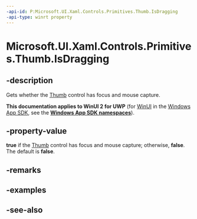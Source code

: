 ```yaml
---
-api-id: P:Microsoft.UI.Xaml.Controls.Primitives.Thumb.IsDragging
-api-type: winrt property
---
```


<!-- Property syntax
public bool IsDragging { get; }
-->

# Microsoft.UI.Xaml.Controls.Primitives.Thumb.IsDragging

## -description
Gets whether the [Thumb](thumb.md) control has focus and mouse capture.

**This documentation applies to WinUI 2 for UWP** (for [WinUI](/windows/apps/winui/winui3/) in the [Windows App SDK](/windows/apps/windows-app-sdk/), see the **[Windows App SDK namespaces](/windows/windows-app-sdk/api/winrt/)**).

## -property-value
**true** if the [Thumb](thumb.md) control has focus and mouse capture; otherwise, **false**. The default is **false**.

## -remarks

## -examples

## -see-also

